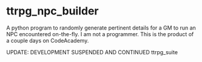 # ttrpg_npc_builder
A python program to randomly generate pertinent details for a GM to run an NPC encountered on-the-fly.
I am not a programmer. This is the product of a couple days on CodeAcademy.

UPDATE: DEVELOPMENT SUSPENDED AND CONTINUED ttrpg_suite
